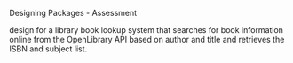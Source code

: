 Designing Packages - Assessment

design for a library book lookup system that searches for book information online from the OpenLibrary API based on author and title and retrieves the ISBN and subject list.
